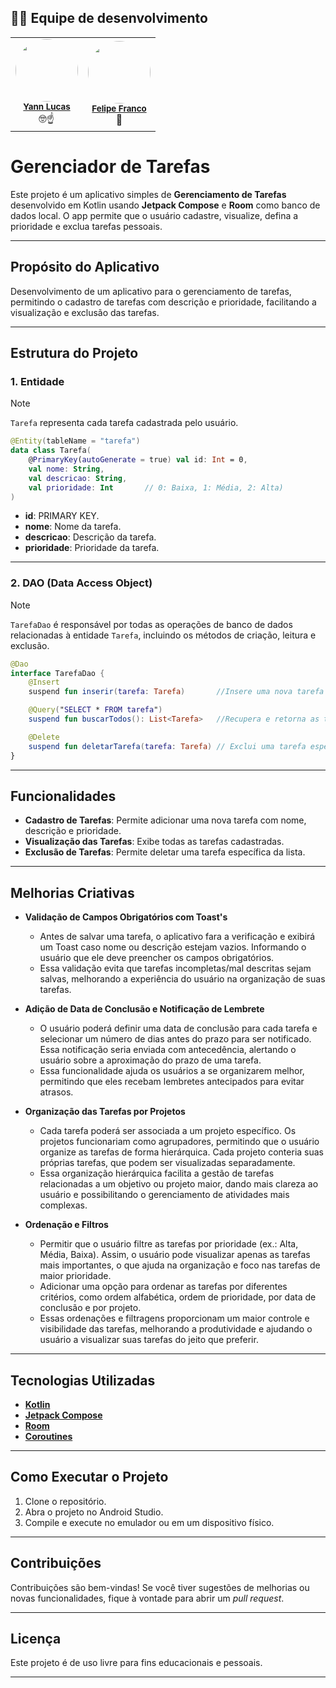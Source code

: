 ## 🙋‍♂️ Equipe de desenvolvimento

<table align='center'>
  <tr>
    <td align="center">
        <img style="border-radius: 50%;" src="https://avatars.githubusercontent.com/u/101208372?v=4" width="100px;" alt=""/><br /><sub><b><a href="https://github.com/Y4nnLS">Yann Lucas</a></b></sub></a><br />🤓☝</a></td>
    <td align="center">
        <img style="border-radius: 50%;" src="https://avatars.githubusercontent.com/u/60533993?v=4" width="100px;" alt=""/><br /><sub><b><a href="https://github.com/Ypsiloon">Felipe Franco</a></b></sub></a><br />👻</a></td>
  </table>

# Gerenciador de Tarefas

Este projeto é um aplicativo simples de **Gerenciamento de Tarefas** desenvolvido em Kotlin usando **Jetpack Compose** e **Room** como banco de dados local. O app permite que o usuário cadastre, visualize, defina a prioridade e exclua tarefas pessoais.

---

## Propósito do Aplicativo

Desenvolvimento de um aplicativo para o gerenciamento de tarefas, permitindo o cadastro de tarefas com descrição e prioridade, facilitando a visualização e exclusão das tarefas.

---

## Estrutura do Projeto

### 1. Entidade


> [!NOTE]
> `Tarefa`  representa cada tarefa cadastrada pelo usuário.

```kotlin
@Entity(tableName = "tarefa")
data class Tarefa(
    @PrimaryKey(autoGenerate = true) val id: Int = 0,
    val nome: String,        
    val descricao: String,    
    val prioridade: Int       // 0: Baixa, 1: Média, 2: Alta)
)
```

- **id**: PRIMARY KEY.
- **nome**: Nome da tarefa.
- **descricao**: Descrição da tarefa.
- **prioridade**: Prioridade da tarefa.

---

### 2. DAO (Data Access Object)

> [!NOTE]
> `TarefaDao` é responsável por todas as operações de banco de dados relacionadas à entidade `Tarefa`, incluindo os métodos de criação, leitura e exclusão.


```kotlin
@Dao
interface TarefaDao {
    @Insert  
    suspend fun inserir(tarefa: Tarefa)       //Insere uma nova tarefa no banco de dados.

    @Query("SELECT * FROM tarefa")
    suspend fun buscarTodos(): List<Tarefa>   //Recupera e retorna as tarefas cadastradas no banco de dados.

    @Delete
    suspend fun deletarTarefa(tarefa: Tarefa) // Exclui uma tarefa específica do banco de dados com base em seu identificador (`id`).
}
```
---

## Funcionalidades

- **Cadastro de Tarefas**: Permite adicionar uma nova tarefa com nome, descrição e prioridade.
- **Visualização das Tarefas**: Exibe todas as tarefas cadastradas.
- **Exclusão de Tarefas**: Permite deletar uma tarefa específica da lista.

---
## Melhorias Criativas
- **Validação de Campos Obrigatórios com Toast's**
  - Antes de salvar uma tarefa, o aplicativo fara a verificação e exibirá um Toast caso nome ou descrição estejam vazios. Informando o usuário que ele deve preencher os campos obrigatórios.
  - Essa validação evita que tarefas incompletas/mal descritas sejam salvas, melhorando a experiência do usuário na organização de suas tarefas.

- **Adição de Data de Conclusão e Notificação de Lembrete**
  - O usuário poderá definir uma data de conclusão para cada tarefa e selecionar um número de dias antes do prazo para ser notificado. Essa notificação seria enviada com antecedência, alertando o usuário sobre a aproximação do prazo de uma tarefa.
  - Essa funcionalidade ajuda os usuários a se organizarem melhor, permitindo que eles recebam lembretes antecipados para evitar atrasos.

- **Organização das Tarefas por Projetos**
  - Cada tarefa poderá ser associada a um projeto específico. Os projetos funcionariam como agrupadores, permitindo que o usuário organize as tarefas de forma hierárquica. Cada projeto conteria suas próprias tarefas, que podem ser visualizadas separadamente.
  - Essa organização hierárquica facilita a gestão de tarefas relacionadas a um objetivo ou projeto maior, dando mais clareza ao usuário e possibilitando o gerenciamento de atividades mais complexas.

- **Ordenação e Filtros**
  - Permitir que o usuário filtre as tarefas por prioridade (ex.: Alta, Média, Baixa). Assim, o usuário pode visualizar apenas as tarefas mais importantes, o que ajuda na organização e foco nas tarefas de maior prioridade.
  - Adicionar uma opção para ordenar as tarefas por diferentes critérios, como ordem alfabética, ordem de prioridade, por data de conclusão e por projeto.
  - Essas ordenações e filtragens proporcionam um maior controle e visibilidade das tarefas, melhorando a produtividade e ajudando o usuário a visualizar suas tarefas do jeito que preferir.

---

## Tecnologias Utilizadas
- [**Kotlin**](https://kotlinlang.org/docs/home.html) 
- [**Jetpack Compose**](https://developer.android.com/jetpack/compose/documentation) 
- [**Room**](https://developer.android.com/training/data-storage/room) 
- [**Coroutines**](https://kotlinlang.org/docs/coroutines-overview.html) 

---

## Como Executar o Projeto

1. Clone o repositório.
2. Abra o projeto no Android Studio.
3. Compile e execute no emulador ou em um dispositivo físico.

---

## Contribuições

Contribuições são bem-vindas! Se você tiver sugestões de melhorias ou novas funcionalidades, fique à vontade para abrir um *pull request*.

--- 

## Licença

Este projeto é de uso livre para fins educacionais e pessoais.

--- 
